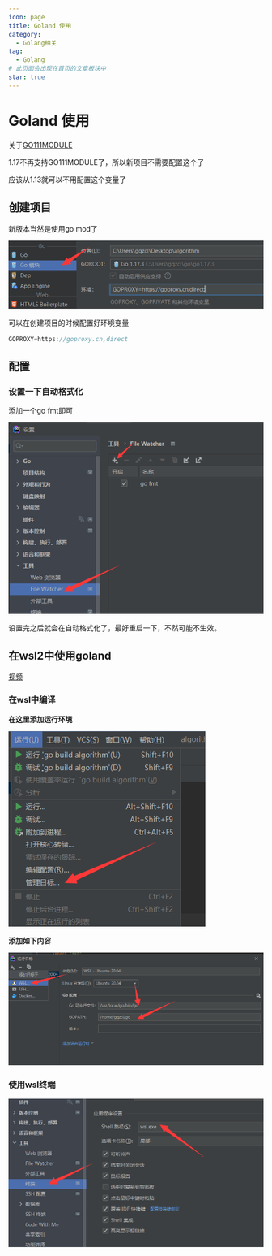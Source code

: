 ```yaml
---
icon: page
title: Goland 使用
category:
  - Golang相关
tag:
  - Golang
# 此页面会出现在首页的文章板块中
star: true
---
```

# Goland 使用

关于[GO111MODULE](https://zhuanlan.zhihu.com/p/374372749
)

1.17不再支持GO111MODULE了，所以新项目不需要配置这个了

应该从1.13就可以不用配置这个变量了

## 创建项目

新版本当然是使用go mod了

![image.png](https://raw.githubusercontent.com/gqzcl/blog_image/master/20220607120835.png)

可以在创建项目的时候配置好环境变量

```go
GOPROXY=https://goproxy.cn,direct
```

## 配置

### 设置一下自动格式化

添加一个go fmt即可

![image.png](https://raw.githubusercontent.com/gqzcl/blog_image/master/20220607120853.png)

设置完之后就会在自动格式化了，最好重启一下，不然可能不生效。

## 在wsl2中使用goland

[视频](https://youtu.be/Xk8_jw94Ikc)

### 在wsl中编译

**在这里添加运行环境**

![image.png](https://raw.githubusercontent.com/gqzcl/blog_image/master/20220607120911.png)

**添加如下内容**

![image.png](https://raw.githubusercontent.com/gqzcl/blog_image/master/20220607121048.png)

### 使用wsl终端

![image.png](https://raw.githubusercontent.com/gqzcl/blog_image/master/20220607121109.png)
